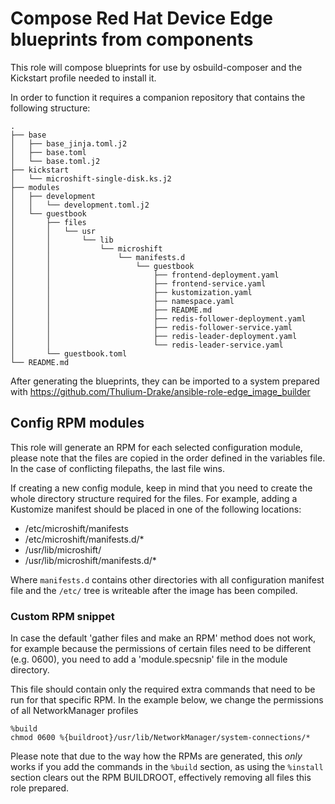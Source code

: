 # Compose Red Hat Device Edge blueprints from components
This role will compose blueprints for use by osbuild-composer and the Kickstart profile needed to install it.

In order to function it requires a companion repository that contains the following structure:

```
.
├── base
│   ├── base_jinja.toml.j2
│   ├── base.toml
│   └── base.toml.j2
├── kickstart
│   └── microshift-single-disk.ks.j2
├── modules
│   ├── development
│   │   └── development.toml.j2
│   └── guestbook
│       ├── files
│       │   └── usr
│       │       └── lib
│       │           └── microshift
│       │               └── manifests.d
│       │                   └── guestbook
│       │                       ├── frontend-deployment.yaml
│       │                       ├── frontend-service.yaml
│       │                       ├── kustomization.yaml
│       │                       ├── namespace.yaml
│       │                       ├── README.md
│       │                       ├── redis-follower-deployment.yaml
│       │                       ├── redis-follower-service.yaml
│       │                       ├── redis-leader-deployment.yaml
│       │                       └── redis-leader-service.yaml
│       └── guestbook.toml
└── README.md
```

After generating the blueprints, they can be imported to a system prepared with https://github.com/Thulium-Drake/ansible-role-edge_image_builder

## Config RPM modules
This role will generate an RPM for each selected configuration module, please note that the files are copied in the order defined in the variables file. In the case of conflicting filepaths, the last file wins.

If creating a new config module, keep in mind that you need to create the whole directory structure required for the files. For example, adding a Kustomize manifest should be placed in one of the following locations:

  * /etc/microshift/manifests
  * /etc/microshift/manifests.d/*
  * /usr/lib/microshift/
  * /usr/lib/microshift/manifests.d/*

Where ```manifests.d``` contains other directories with all configuration manifest file and the ```/etc/``` tree is writeable after the image has been compiled.

### Custom RPM snippet
In case the default 'gather files and make an RPM' method does not work, for example because the permissions of certain files need to be different (e.g. 0600), you need to add a 'module.specsnip' file in the module directory.

This file should contain only the required extra commands that need to be run for that specific RPM. In the example below, we change the permissions of all NetworkManager profiles

```
%build
chmod 0600 %{buildroot}/usr/lib/NetworkManager/system-connections/*
```

Please note that due to the way how the RPMs are generated, this _only_ works if you add the commands in the ```%build``` section, as using the ```%install``` section clears out the RPM BUILDROOT, effectively removing all files this role prepared.
